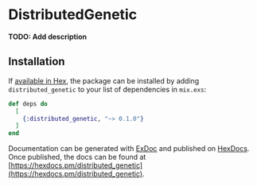 # DistributedGenetic

**TODO: Add description**

## Installation

If [available in Hex](https://hex.pm/docs/publish), the package can be installed
by adding `distributed_genetic` to your list of dependencies in `mix.exs`:

```elixir
def deps do
  [
    {:distributed_genetic, "~> 0.1.0"}
  ]
end
```

Documentation can be generated with [ExDoc](https://github.com/elixir-lang/ex_doc)
and published on [HexDocs](https://hexdocs.pm). Once published, the docs can
be found at [https://hexdocs.pm/distributed_genetic](https://hexdocs.pm/distributed_genetic).

